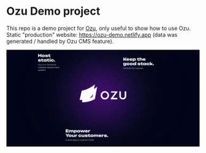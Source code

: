 # Ozu Demo project

This repo is a demo project for [Ozu](https://ozu.code16.fr), only useful to show how to use Ozu. Static "production" website: https://ozu-demo.netlify.app (data was generated / handled by Ozu CMS feature).

![Ozu](public/img/ozu.jpg)
